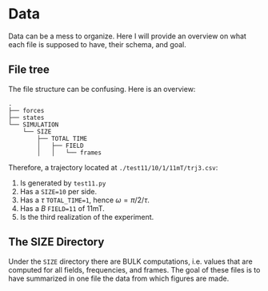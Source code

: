 # Data

Data can be a mess to organize. Here I will provide an overview on what each file is supposed to have, their schema, and goal.

## File tree

The file structure can be confusing. Here is an overview:
```
.
├── forces
├── states
└── SIMULATION
    └── SIZE
        ├── TOTAL TIME
        │   ├── FIELD
        │   │   └── frames
```
Therefore, a trajectory located at `./test11/10/1/11mT/trj3.csv`:
1. Is generated by `test11.py`
2. Has a `SIZE=10` per side.
3. Has a $\tau$ `TOTAL_TIME=1`, hence $\omega=\pi/2/\tau$.
4. Has a $B$ `FIELD=11` of 11mT.
5. Is the third realization of the experiment.

## The SIZE Directory

Under the `SIZE` directory there are BULK computations, i.e. values that are computed for all fields, frequencies, and frames. The goal of these files is to have summarized in one file the data from which figures are made.




